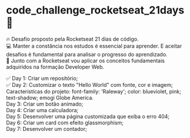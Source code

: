 # code_challenge_rocketseat_21days 🚀
🔥 Desafio proposto pela Rocketseat 21 dias de código. </br>
💻 Manter a constância nos estudos é essencial para aprender. E aceitar desafios é fundamental para analisar o progresso do aprendizado. </br>
🚀 Junto com a Rocketseat vou aplicar os conceitos fundamentais adquiridos na formação Developer Web.

✅ Day 1: Criar um repositório; </br>
✅ Day 2: Customizar o texto "Hello World" com fonte, cor e imagem; </br>
           Caracteristícas do projeto: font-family: 'Raleway'; color: blueviolet, pink; text-shadow; emogi Globe America.</br>
   Day 3: Criar um botão animado; </br>
   Day 4: Criar uma calculadora; </br>
   Day 5: Desenvolver uma página customizada que exiba o erro 404; </br> 
   Day 6: Criar um card com efeito glassmorphism; </br>
   Day 7: Desenvolver um contador; </br>

